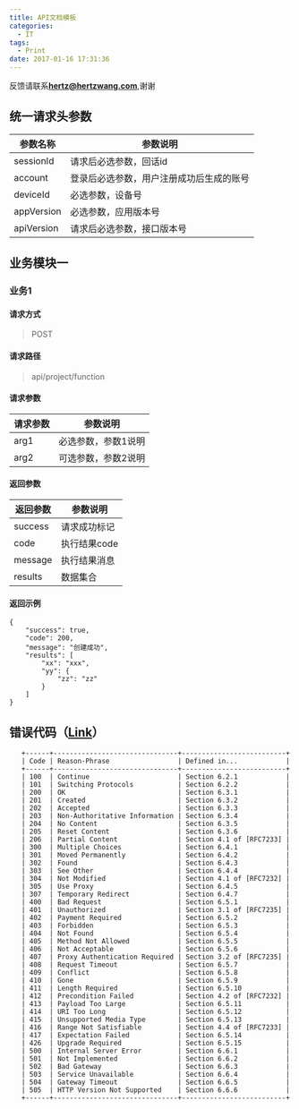 ```yaml
---
title: API文档模板
categories:
  - IT
tags:
  - Print
date: 2017-01-16 17:31:36
---
```


反馈请联系[**hertz@hertzwang.com**](mailto:hertz@hertzwang.com),谢谢

## 统一请求头参数

参数名称   | 参数说明                            | 
----------|-----------------------------------|
sessionId | 请求后必选参数，回话id                |
account   | 登录后必选参数，用户注册成功后生成的账号 |
deviceId  | 必选参数，设备号                     |
appVersion| 必选参数，应用版本号                  |
apiVersion| 请求后必选参数，接口版本号             |

## 业务模块一

### 业务1

#### 请求方式

> POST

#### 请求路径

> api/project/function

#### 请求参数

>
请求参数      | 参数说明 |
-------------|--------|
arg1     | 必选参数，参数1说明 |
arg2     | 可选参数，参数2说明 |

#### 返回参数

> 
返回参数    | 参数说明     |
-----------|------------|
success    | 请求成功标记 |
code       | 执行结果code |
message    | 执行结果消息 |
results    | 数据集合    |

#### 返回示例

> 
	{
		"success": true,
		"code": 200,
		"message": "创建成功",
		"results": [
			"xx": "xxx",
			"yy": {
				"zz": "zz"
			}
		]
	}



## 错误代码（[Link](https://tools.ietf.org/html/rfc7231#section-6.2.1)）

	   +------+-------------------------------+--------------------------+
	   | Code | Reason-Phrase                 | Defined in...            |
	   +------+-------------------------------+--------------------------+
	   | 100  | Continue                      | Section 6.2.1            |
	   | 101  | Switching Protocols           | Section 6.2.2            |
	   | 200  | OK                            | Section 6.3.1            |
	   | 201  | Created                       | Section 6.3.2            |
	   | 202  | Accepted                      | Section 6.3.3            |
	   | 203  | Non-Authoritative Information | Section 6.3.4            |
	   | 204  | No Content                    | Section 6.3.5            |
	   | 205  | Reset Content                 | Section 6.3.6            |
	   | 206  | Partial Content               | Section 4.1 of [RFC7233] |
	   | 300  | Multiple Choices              | Section 6.4.1            |
	   | 301  | Moved Permanently             | Section 6.4.2            |
	   | 302  | Found                         | Section 6.4.3            |
	   | 303  | See Other                     | Section 6.4.4            |
	   | 304  | Not Modified                  | Section 4.1 of [RFC7232] |
	   | 305  | Use Proxy                     | Section 6.4.5            |
	   | 307  | Temporary Redirect            | Section 6.4.7            |
	   | 400  | Bad Request                   | Section 6.5.1            |
	   | 401  | Unauthorized                  | Section 3.1 of [RFC7235] |
	   | 402  | Payment Required              | Section 6.5.2            |
	   | 403  | Forbidden                     | Section 6.5.3            |
	   | 404  | Not Found                     | Section 6.5.4            |
	   | 405  | Method Not Allowed            | Section 6.5.5            |
	   | 406  | Not Acceptable                | Section 6.5.6            |
	   | 407  | Proxy Authentication Required | Section 3.2 of [RFC7235] |
	   | 408  | Request Timeout               | Section 6.5.7            |
	   | 409  | Conflict                      | Section 6.5.8            |
	   | 410  | Gone                          | Section 6.5.9            |
	   | 411  | Length Required               | Section 6.5.10           |
	   | 412  | Precondition Failed           | Section 4.2 of [RFC7232] |
	   | 413  | Payload Too Large             | Section 6.5.11           |
	   | 414  | URI Too Long                  | Section 6.5.12           |
	   | 415  | Unsupported Media Type        | Section 6.5.13           |
	   | 416  | Range Not Satisfiable         | Section 4.4 of [RFC7233] |
	   | 417  | Expectation Failed            | Section 6.5.14           |
	   | 426  | Upgrade Required              | Section 6.5.15           |
	   | 500  | Internal Server Error         | Section 6.6.1            |
	   | 501  | Not Implemented               | Section 6.6.2            |
	   | 502  | Bad Gateway                   | Section 6.6.3            |
	   | 503  | Service Unavailable           | Section 6.6.4            |
	   | 504  | Gateway Timeout               | Section 6.6.5            |
	   | 505  | HTTP Version Not Supported    | Section 6.6.6            |
	   +------+-------------------------------+--------------------------+
